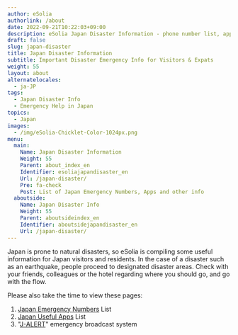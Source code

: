 ```yaml
---
author: eSolia
authorlink: /about
date: 2022-09-21T10:22:03+09:00
description: eSolia Japan Disaster Information - phone number list, apps, etc.
draft: false
slug: japan-disaster
title: Japan Disaster Information
subtitle: Important Disaster Emergency Info for Visitors & Expats
weight: 55
layout: about
alternatelocales:
  - ja-JP
tags:
  - Japan Disaster Info
  - Emergency Help in Japan
topics:
  - Japan
images:
  - /img/eSolia-Chicklet-Color-1024px.png
menu:
  main:
    Name: Japan Disaster Information
    Weight: 55
    Parent: about_index_en
    Identifier: esoliajapandisaster_en
    Url: /japan-disaster/
    Pre: fa-check
    Post: List of Japan Emergency Numbers, Apps and other info
  aboutside:
    Name: Japan Disaster Info
    Weight: 55
    Parent: aboutsideindex_en
    Identifier: aboutsidejapandisaster_en
    Url: /japan-disaster/
---
```


Japan is prone to natural disasters, so eSolia is compiling some useful information for Japan visitors and residents. In the case of a disaster such as an earthquake, people proceed to designated disaster areas. Check with your friends, colleagues or the hotel regarding where you should go, and go with the flow. 

Please also take the time to view these pages: 

1. [Japan Emergency Numbers](/japan-contacts/) List
2. [Japan Useful Apps](/japan-apps/) List
3. "[J-ALERT](/japan-emergency-broadcast-system-j-alert/)" emergency broadcast system
